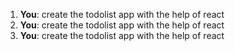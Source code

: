 1. **You**: create the todolist app with the help of react
2. **You**: create the todolist app with the help of react
3. **You**: create the todolist app with the help of react